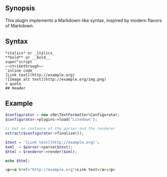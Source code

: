 ## Synopsis

This plugin implements a Markdown-like syntax, inspired by modern flavors of Markdown.

## Syntax

```
*italics* or _italics_
**bold** or __bold__
super^script
~~strikethrough~~
`inline code`
[Link text](http://example.org)
![Image alt text](http://example.org/img.png)
> quote
## Header
```

## Example

```php
$configurator = new s9e\TextFormatter\Configurator;
$configurator->plugins->load('Litedown');

// Get an instance of the parser and the renderer
extract($configurator->finalize());

$text = '[Link text](http://example.org)';
$xml  = $parser->parse($text);
$html = $renderer->render($xml);

echo $html;
```
```html
<p><a href="http://example.org">Link text</a></p>
```
